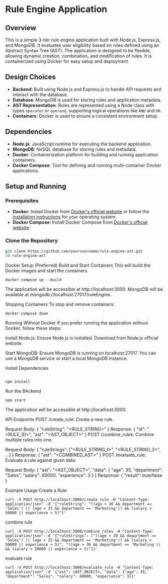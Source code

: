 # Rule Engine Application

## Overview

This is a simple 3-tier rule engine application built with Node.js, Express.js, and MongoDB. It evaluates user eligibility based on rules defined using an Abstract Syntax Tree (AST). The application is designed to be flexible, allowing dynamic creation, combination, and modification of rules. It is containerized using Docker for easy setup and deployment.

## Design Choices

- **Backend**: Built using Node.js and Express.js to handle API requests and interact with the database.
- **Database**: MongoDB is used for storing rules and application metadata.
- **AST Representation**: Rules are represented using a Node class with types `operator` or `operand`, supporting logical operations like `AND` and `OR`.
- **Containers**: Docker is used to ensure a consistent environment setup.

## Dependencies

- **Node.js**: JavaScript runtime for executing the backend application.
- **MongoDB**: NoSQL database for storing rules and metadata.
- **Docker**: Containerization platform for building and running application containers.
- **Docker Compose**: Tool for defining and running multi-container Docker applications.

## Setup and Running

### Prerequisites

- **Docker**: Install Docker from [Docker's official website](https://www.docker.com/products/docker-desktop) or follow the [installation instructions](https://docs.docker.com/get-docker/) for your operating system.
- **Docker Compose**: Install Docker Compose from [Docker's official website](https://docs.docker.com/compose/install/).

### Clone the Repository

```sh
git clone https://github.com/yourusername/rule-engine-ast.git
cd rule-engine-ast
```

Docker Setup (Preferred)
Build and Start Containers
This will build the Docker images and start the containers.
```
docker-compose up --build
```
The application will be accessible at http://localhost:3000.
MongoDB will be available at mongodb://localhost:27017/ruleEngine.

Stopping Containers
To stop and remove containers:

```
docker-compose down
```
Running Without Docker
If you prefer running the application without Docker, follow these steps:

Install Node.js: Ensure Node.js is installed. Download from Node.js official website.

Start MongoDB: Ensure MongoDB is running on localhost:27017. You can use a MongoDB service or start a local MongoDB instance.

Install Dependencies
```

npm install
```
Run the BAckend

```
npm start
```

The application will be accessible at http://localhost:3000.

API Endpoints
POST /create_rule: Create a new rule.

Request Body: { "ruleString": "<RULE_STRING>" }
Response: { "id": "<RULE_ID>", "ast": "<AST_OBJECT>" }
POST /combine_rules: Combine multiple rules into one.

Request Body: { "ruleStrings": ["<RULE_STRING_1>", "<RULE_STRING_2>", ...] }
Response: { "ast": "<COMBINED_AST>" }
POST /evaluate_rule: Evaluate a rule against given data.

Request Body: { "ast": "<AST_OBJECT>", "data": { "age": 35, "department": "Sales", "salary": 60000, "experience": 3 } }
Response: { "result": true/false }


Example Usage
Create a Rule
```
curl -X POST http://localhost:3000/create_rule -H "Content-Type: application/json" -d '{"ruleString": "((age > 30 && department == 'Sales') || (age < 25 && department == 'Marketing')) && (salary > 50000 || experience > 5)"}'

```
combine rule

```
curl -X POST http://localhost:3000/combine_rules -H "Content-Type: application/json" -d '{"ruleStrings": ["((age > 30 && department == 'Sales') || (age < 25 && department == 'Marketing')) && (salary > 50000 || experience > 5)", "((age > 30 && department == 'Marketing')) && (salary > 20000 || experience > 5)"]}'
```
evaluate rule

```
curl -X POST http://localhost:3000/evaluate_rule -H "Content-Type: application/json" -d '{"ast": <AST_OBJECT>, "data": {"age": 35, "department": "Sales", "salary": 60000, "experience": 3}}'

```






